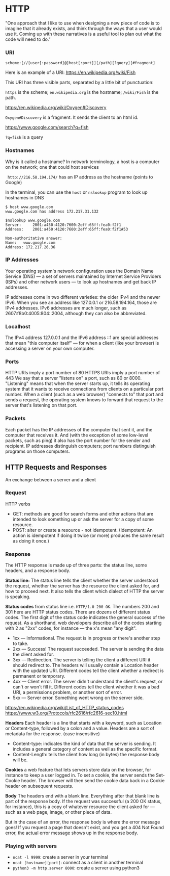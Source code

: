 # HTTP
"One approach that I like to use when designing a new piece of code is to imagine that it already exists, and think through the ways that a user would use it. Coming up with these narratives is a useful tool to plan out what the code will need to do."

### URI
`scheme:[//[user[:password]@]host[:port]][/path][?query][#fragment]`

Here is an example of a URI: https://en.wikipedia.org/wiki/Fish

This URI has three visible parts, separated by a little bit of punctuation:

`https` is the scheme;
`en.wikipedia.org` is the hostname;
`/wiki/Fish` is the path.

https://en.wikipedia.org/wiki/Oxygen#Discovery

`Oxygen#Discovery` is a fragment. It sends the client to an html id.

https://www.google.com/search?q=fish

`?q=fish` is a query

### Hostnames

Why is it called a hostname? In network terminology, a host is a computer on the network; one that could host services

` http://216.58.194.174/` has an IP address as the hostname (points to Google)

In the terminal, you can use the `host` or `nslookup` program to look up hostnames in DNS

```
$ host www.google.com
www.google.com has address 172.217.31.132

$nslookup www.google.com
Server:		2001:a450:4120:7600:2eff:65ff:fea0:f2f1
Address:	2001:a450:4120:7600:2eff:65ff:fea0:f2f1#53

Non-authoritative answer:
Name:	www.google.com
Address: 172.217.26.36
```

### IP Addresses
Your operating system's network configuration uses the Domain Name Service (DNS) — a set of servers maintained by Internet Service Providers (ISPs) and other network users — to look up hostnames and get back IP addresses.

IP addresses come in two different varieties: the older IPv4 and the newer IPv6. When you see an address like 127.0.0.1 or 216.58.194.164, those are IPv4 addresses. IPv6 addresses are much longer, such as 2607:f8b0:4005:804::2004, although they can also be abbreviated.

### Localhost
The IPv4 address 127.0.0.1 and the IPv6 address ::1 are special addresses that mean "this computer itself" — for when a client (like your browser) is accessing a server on your own computer.

### Ports
HTTP URIs imply a port number of 80
HTTPS URIs imply a port number of 443
We say that a server "listens on" a port, such as 80 or 8000. "Listening" means that when the server starts up, it tells its operating system that it wants to receive connections from clients on a particular port number. When a client (such as a web browser) "connects to" that port and sends a request, the operating system knows to forward that request to the server that's listening on that port.

### Packets
Each packet has the IP addresses of the computer that sent it, and the computer that receives it. 
And (with the exception of some low-level packets, such as ping) it also has the port number for the sender and recipient.
IP addresses distinguish computers; port numbers distinguish programs on those computers.

## HTTP Requests and Responses
An exchange between a server and a client

### Request
HTTP verbs
- GET: methods are good for search forms and other actions that are intended to look something up or ask the server for a copy of some resource.
- POST: alter or create a resource - not idempotent.
(Idempotent: An action is idempotent if doing it twice (or more) produces the same result as doing it once.)

### Response
The HTTP response is made up of three parts: the status line, some headers, and a response body.

**Status line:** The status line tells the client whether the server understood the request, whether the server has the resource the client asked for, and how to proceed next. It also tells the client which dialect of HTTP the server is speaking.

**Status codes** from status line i.e. `HTTP/1.0 200 OK`.
The numbers 200 and 301 here are HTTP status codes. There are dozens of different status codes. The first digit of the status code indicates the general success of the request. As a shorthand, web developers describe all of the codes starting with 2 as "2xx" codes, for instance — the x's mean "any digit".

- 1xx — Informational. The request is in progress or there's another step to take.
- 2xx — Success! The request succeeded. The server is sending the data the client asked for.
- 3xx — Redirection. The server is telling the client a different URI it should redirect to. The headers will usually contain a Location header with the updated URI. Different codes tell the client whether a redirect is permanent or temporary.
- 4xx — Client error. The server didn't understand the client's request, or can't or won't fill it. Different codes tell the client whether it was a bad URI, a permissions problem, or another sort of error.
- 5xx — Server error. Something went wrong on the server side.

https://en.wikipedia.org/wiki/List_of_HTTP_status_codes
https://www.w3.org/Protocols/rfc2616/rfc2616-sec10.html

**Headers**
Each header is a line that starts with a keyword, such as Location or Content-type, followed by a colon and a value.
Headers are a sort of metadata for the response. (case insensitive)

- Content-type: indicates the kind of data that the server is sending. It includes a general category of content as well as the specific format.
- Content-Length: tells the client how long (in bytes) the response body will be.

**Cookies**
a web feature that lets servers store data on the browser, for instance to keep a user logged in. To set a cookie, the server sends the Set-Cookie header. The browser will then send the cookie data back in a Cookie header on subsequent requests.

**Body**
The headers end with a blank line. Everything after that blank line is part of the response body. If the request was successful (a 200 OK status, for instance), this is a copy of whatever resource the client asked for — such as a web page, image, or other piece of data.

But in the case of an error, the response body is where the error message goes! If you request a page that doesn't exist, and you get a 404 Not Found error, the actual error message shows up in the response body.

### Playing with servers
- `ncat -l 9999`: create a server in your terminal 
- `ncat [hostname][port]`: connect as a client in another terminal 
- `python3 -m http.server 8000`: create a server using python3 
